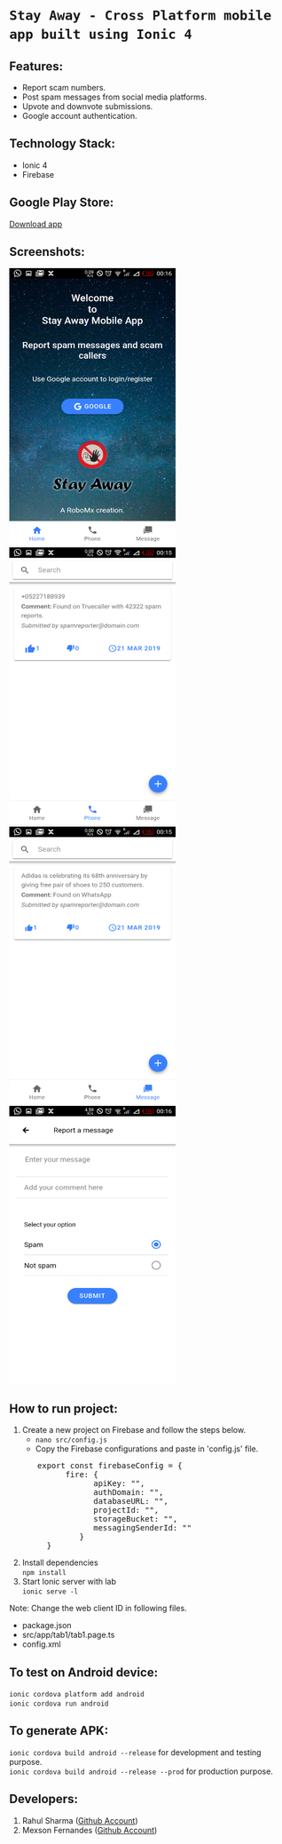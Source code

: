 # `Stay Away - Cross Platform mobile app built using Ionic 4`

## Features:
  * Report scam numbers.
  * Post spam messages from social media platforms.
  * Upvote and downvote submissions.
  * Google account authentication.

## Technology Stack:
  * Ionic 4
  * Firebase
  
## Google Play Store:
<a href="https://play.google.com/store/apps/details?id=tech.robomx.stayaway">Download app</a>

## Screenshots:
<img src="images/1.png" width="300px" height="500px"/><img src="images/2.png" width="300px" height="500px"/>
<img src="images/3.png" width="300px" height="500px"/>
<img src="images/4.png" width="300px" height="500px"/>

## How to run project:
  1) Create a new project on Firebase and follow the steps below.<br/>
        * `nano src/config.js`
        * Copy the Firebase configurations and paste in 'config.js' file.
<pre>
	  export const firebaseConfig = {
	  		fire: {
  			      apiKey: "",
			      authDomain: "",
			      databaseURL: "",
			      projectId: "",
			      storageBucket: "",
			      messagingSenderId: ""
		       }
		}
</pre>
		       
  2) Install dependencies<br/>
      `npm install`
  3) Start Ionic server with lab<br/>
      `ionic serve -l`

Note: Change the web client ID in following files.
  * package.json
  * src/app/tab1/tab1.page.ts
  * config.xml

## To test on Android device:
  `ionic cordova platform add android`<br/>
  `ionic cordova run android`

## To generate APK:
  `ionic cordova build android --release` for development and testing purpose.<br/>
  `ionic cordova build android --release --prod` for production purpose.

## Developers:
  1) Rahul Sharma (<a href="https://github.com/rahulsharma991">Github Account</a>)
  2) Mexson Fernandes (<a href="https://github.com/MexsonFernandes">Github Account</a>)

